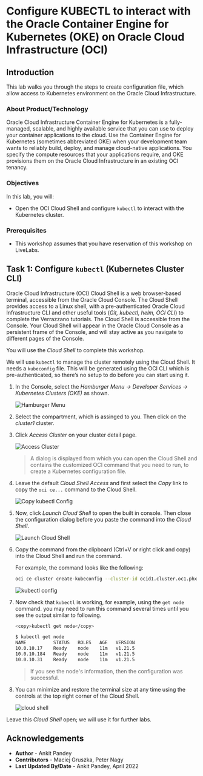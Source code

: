 # Configure KUBECTL to interact with the Oracle Container Engine for Kubernetes (OKE) on Oracle Cloud Infrastructure (OCI)

## Introduction

This lab walks you through the steps to create configuration file, which allow access to Kubernetes environment on the Oracle Cloud Infrastructure.

### About Product/Technology

Oracle Cloud Infrastructure Container Engine for Kubernetes is a fully-managed, scalable, and highly available service that you can use to deploy your container applications to the cloud. Use the Container Engine for Kubernetes (sometimes abbreviated OKE) when your development team wants to reliably build, deploy, and manage cloud-native applications. You specify the compute resources that your applications require, and OKE provisions them on the Oracle Cloud Infrastructure in an existing OCI tenancy.

### Objectives

In this lab, you will:

* Open the OCI Cloud Shell and configure `kubectl` to interact with the Kubernetes cluster.

### Prerequisites

* This workshop assumes that you have reservation of this workshop on LiveLabs. 

## Task 1: Configure `kubectl` (Kubernetes Cluster CLI)

Oracle Cloud Infrastructure (OCI) Cloud Shell is a web browser-based terminal, accessible from the Oracle Cloud Console. The Cloud Shell provides access to a Linux shell, with a pre-authenticated Oracle Cloud Infrastructure CLI and other useful tools (*Git, kubectl, helm, OCI CLI*) to complete the Verrazzano tutorials. The Cloud Shell is accessible from the Console. Your Cloud Shell will appear in the Oracle Cloud Console as a persistent frame of the Console, and will stay active as you navigate to different pages of the Console.

You will use the *Cloud Shell* to complete this workshop.

We will use `kubectl` to manage the cluster remotely using the Cloud Shell. It needs a `kubeconfig` file. This will be generated using the OCI CLI which is pre-authenticated, so there’s no setup to do before you can start using it.

1. In the Console, select the *Hamburger Menu -> Developer Services -> Kubernetes Clusters (OKE)* as shown.

    ![Hamburger Menu](../setup-oke-ocishell/images/hamburgermenu.png " ")

2. Select the compartment, which is assinged to you. Then click on the *cluster1* cluster.

3. Click *Access Cluster* on your cluster detail page.

    ![Access Cluster](../setup-oke-ocishell/images/accesscluster.png " ")

    > A dialog is displayed from which you can open the Cloud Shell and contains the customized OCI command that you need to run, to create a Kubernetes configuration file.

4. Leave the default *Cloud Shell Access* and first select the *Copy* link to copy the `oci ce...` command to the Cloud Shell.

    ![Copy kubectl Config](../setup-oke-ocishell/images/copyconfig.png " ")

5. Now, click *Launch Cloud Shell* to open the built in console. Then close the configuration dialog before you paste the command into the *Cloud Shell*.

    ![Launch Cloud Shell](../setup-oke-ocishell/images/launchcloudshell.png " ")

6. Copy the command from the clipboard (Ctrl+V or right click and copy) into the Cloud Shell and run the command.

    For example, the command looks like the following:

    ```bash
    oci ce cluster create-kubeconfig --cluster-id ocid1.cluster.oc1.phx.aaaaaaaaaezwen..................zjwgm2tqnjvgc2dey3emnsd --file $HOME/.kube/config --region us-phoenix-1 --token-version 2.0.0
    ```

    ![kubectl config](../setup-oke-ocishell/images/kubeconfig.png " ")

7. Now check that `kubectl` is working, for example, using the `get node` command. you may need to run this command several times until you see the output similar to following.

    ```bash
    <copy>kubectl get node</copy>
    ```

    ```bash
    $ kubectl get node
    NAME          STATUS   ROLES   AGE   VERSION
    10.0.10.17    Ready    node    11m   v1.21.5
    10.0.10.184   Ready    node    11m   v1.21.5
    10.0.10.31    Ready    node    11m   v1.21.5
    ```

    > If you see the node's information, then the configuration was successful.

8. You can minimize and restore the terminal size at any time using the controls at the top right corner of the Cloud Shell.

    ![cloud shell](../setup-oke-ocishell/images/cloudshell.png " ")

Leave this *Cloud Shell* open; we will use it for further labs.

## Acknowledgements

* **Author** -  Ankit Pandey
* **Contributors** - Maciej Gruszka, Peter Nagy
* **Last Updated By/Date** - Ankit Pandey, April 2022
